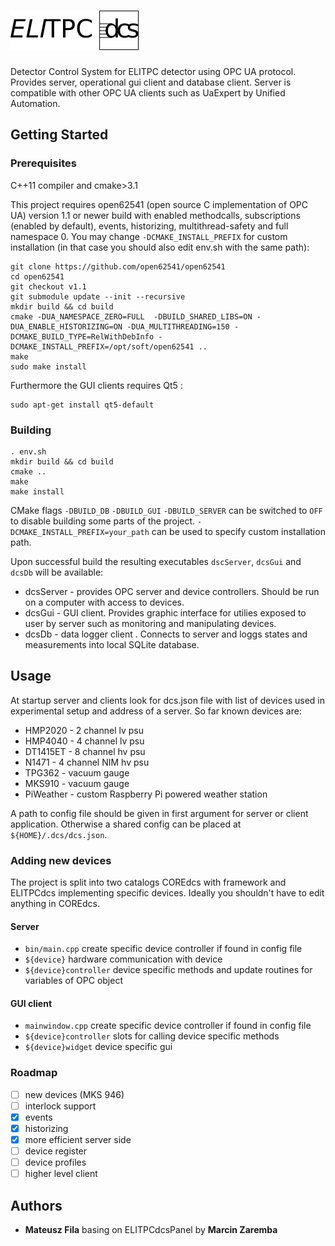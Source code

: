# ![ELITPCS dcs](docs/img/dcs_logo.png "ELITPC dcs")

Detector Control System for ELITPC detector using OPC UA protocol.
Provides server, operational gui client and database client. Server is
compatible with other OPC UA clients such as UaExpert by Unified Automation.

## Getting Started

### Prerequisites
C++11 compiler and cmake>3.1

This project requires open62541 (open source C implementation of OPC UA) version 1.1 or newer
build with enabled methodcalls, subscriptions (enabled by default), events, historizing, multithread-safety and full namespace 0. You may change `-DCMAKE_INSTALL_PREFIX` for custom installation (in that case you should also edit env.sh with the same path):
```
git clone https://github.com/open62541/open62541
cd open62541
git checkout v1.1
git submodule update --init --recursive
mkdir build && cd build
cmake -DUA_NAMESPACE_ZERO=FULL  -DBUILD_SHARED_LIBS=ON -DUA_ENABLE_HISTORIZING=ON -DUA_MULTITHREADING=150 -DCMAKE_BUILD_TYPE=RelWithDebInfo -DCMAKE_INSTALL_PREFIX=/opt/soft/open62541 ..
make
sudo make install
```
Furthermore the GUI clients requires Qt5 :
```
sudo apt-get install qt5-default
```
### Building
```
. env.sh
mkdir build && cd build
cmake ..
make
make install
```

CMake flags `-DBUILD_DB` `-DBUILD_GUI` `-DBUILD_SERVER`  can be switched to `OFF` to disable building some parts of the project.
`-DCMAKE_INSTALL_PREFIX=your_path` can be used to specify custom installation path.


Upon successful build the resulting executables `dscServer`, `dcsGui` and `dcsDb` will be available:
* dcsServer - provides OPC server and device controllers. Should be run on a computer with access to devices.
* dcsGui - GUI client. Provides graphic interface for utilies exposed to user by server such as monitoring and manipulating devices.
* dcsDb - data logger client . Connects to server and loggs states and measurements into local SQLite database.

## Usage

At startup server and clients look for dcs.json file with list of
devices used in experimental setup and address of a server. So far known devices are:
* HMP2020 - 2 channel lv psu
* HMP4040 - 4 channel lv psu
* DT1415ET - 8 channel hv psu
* N1471 - 4 channel NIM hv psu
* TPG362 - vacuum gauge
* MKS910 - vacuum gauge
* PiWeather - custom Raspberry Pi powered weather station

A path to config file should be given in first argument for server or client application. Otherwise a shared config can be placed at `${HOME}/.dcs/dcs.json`.


### Adding new devices
The project is split into two catalogs COREdcs with framework and ELITPCdcs implementing specific devices. Ideally you shouldn't have to edit anything in COREdcs.
#### Server
* `bin/main.cpp` create specific device controller if found in config file
* `${device}` hardware communication with device
* `${device}controller`  device specific methods and update routines for variables of OPC object
#### GUI client
* `mainwindow.cpp` create specific device controller if found in config file
* `${device}controller` slots for calling device specific methods
* `${device}widget` device specific gui
### Roadmap
- [ ] new devices (MKS 946) 
- [ ] interlock support 
- [x] events
- [x] historizing
- [x] more efficient server side
- [ ] device register
- [ ] device profiles
- [ ] higher level client
## Authors
* __Mateusz Fila__ basing on ELITPCdcsPanel by __Marcin Zaremba__
